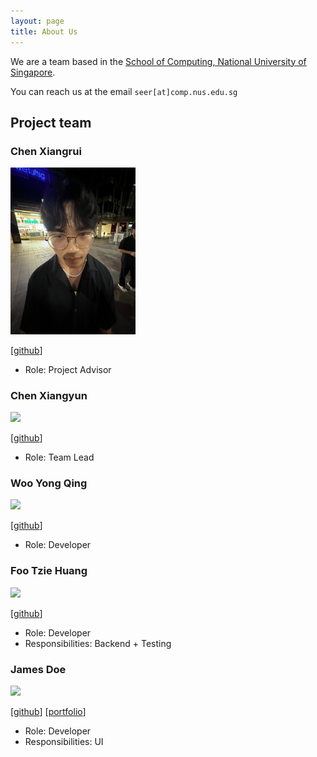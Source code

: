 ```yaml
---
layout: page
title: About Us
---
```


We are a team based in the [School of Computing, National University of Singapore](https://www.comp.nus.edu.sg).

You can reach us at the email `seer[at]comp.nus.edu.sg`

## Project team

### Chen Xiangrui

<img src="images/chen-xiangrui.png" width="200px">

[[github](https://github.com/chen-xiangrui)]

-   Role: Project Advisor

### Chen Xiangyun

<img src="images/chenxy12345.png" width="200px">

[[github](http://github.com/chenxy12345)]

-   Role: Team Lead

### Woo Yong Qing

<img src="images/wyongqiing.png" width="200px">

[[github](http://github.com/wyongqiing)]

-   Role: Developer

### Foo Tzie Huang

<img src="images/davidfoo07.png" width="200px">

[[github](http://github.com/davidfoo07)]

-   Role: Developer
-   Responsibilities: Backend + Testing

### James Doe

<img src="images/johndoe.png" width="200px">

[[github](http://github.com/johndoe)]
[[portfolio](team/johndoe.md)]

-   Role: Developer
-   Responsibilities: UI
